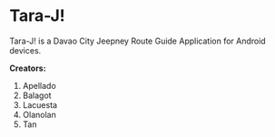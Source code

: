 # Tara-J!
Tara-J! is a Davao City Jeepney Route Guide Application for Android devices.

**Creators:**
1. Apellado
2. Balagot
3. Lacuesta
4. Olanolan
5. Tan
